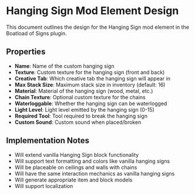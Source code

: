 # Hanging Sign Mod Element Design

This document outlines the design for the Hanging Sign mod element in the Boatload of Signs plugin.

## Properties

- **Name**: Name of the custom hanging sign
- **Texture**: Custom texture for the hanging sign (front and back)
- **Creative Tab**: Which creative tab the hanging sign will appear in
- **Max Stack Size**: Maximum stack size in inventory (default: 16)
- **Material**: Material of the hanging sign (wood, metal, etc.)
- **Chain Texture**: Optional custom texture for the chains
- **Waterloggable**: Whether the hanging sign can be waterlogged
- **Light Level**: Light level emitted by the hanging sign (0-15)
- **Required Tool**: Tool required to break the hanging sign
- **Custom Sound**: Custom sound when placed/broken

## Implementation Notes

- Will extend vanilla Hanging Sign block functionality
- Will support text formatting and colors like vanilla hanging signs
- Will be placeable on ceilings and walls with chains
- Will have the same interaction mechanics as vanilla hanging signs
- Will generate appropriate item and block models
- Will support localization
